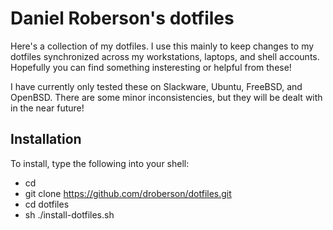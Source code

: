 Daniel Roberson's dotfiles
==========================

Here's a collection of my dotfiles. I use this mainly to keep changes
to my dotfiles synchronized across my workstations, laptops, and shell
accounts. Hopefully you can find something insteresting or helpful
from these!

I have currently only tested these on Slackware, Ubuntu, FreeBSD, and
OpenBSD. There are some minor inconsistencies, but they will be dealt
with in the near future!


Installation
------------

To install, type the following into your shell:

- cd
- git clone https://github.com/droberson/dotfiles.git
- cd dotfiles
- sh ./install-dotfiles.sh
